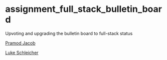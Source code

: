 # assignment_full_stack_bulletin_board
Upvoting and upgrading the bulletin board to full-stack status

[Pramod Jacob](https://github.com/domarp-j)

[Luke Schleicher](https://github.com/luke-schleicher)
